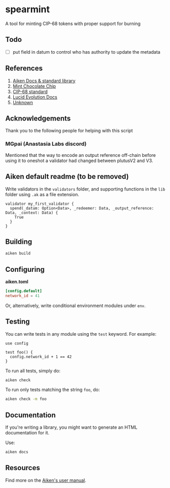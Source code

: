 # spearmint

A tool for minting CIP-68 tokens with proper support for burning

## Todo

- [ ] put field in datum to control who has authority to update the metadata

## References

1. [Aiken Docs & standard library](https://aiken-lang.github.io/stdlib/)
2. [Mint Chocolate Chip](https://github.com/SundaeSwap-finance/mint-chocolate-chip/blob/main/validators/mint.ak)
3. [CIP-68 standard](https://cips.cardano.org/cip/CIP-68)
4. [Lucid Evolution Docs](https://anastasia-labs.github.io/lucid-evolution/)
5. [Unknown](https://github.com/apea-aiken-batch-2/nollan_mint_ai/blob/2bea4764385071aae2f08525a77aa13581aaccf0/lib/modules/types.ak#L6)

## Acknowledgements

Thank you to the following people for helping with this script

### MGpai (Anastasia Labs discord)

Mentioned that the way to encode an output reference off-chain before using it
to oneshot a validator had changed between plutusV2 and V3.

## Aiken default readme (to be removed)

Write validators in the `validators` folder, and supporting functions in the
`lib` folder using `.ak` as a file extension.

```aiken
validator my_first_validator {
  spend(_datum: Option<Data>, _redeemer: Data, _output_reference: Data, _context: Data) {
    True
  }
}
```

## Building

```sh
aiken build
```

## Configuring

**aiken.toml**

```toml
[config.default]
network_id = 41
```

Or, alternatively, write conditional environment modules under `env`.

## Testing

You can write tests in any module using the `test` keyword. For example:

```aiken
use config

test foo() {
  config.network_id + 1 == 42
}
```

To run all tests, simply do:

```sh
aiken check
```

To run only tests matching the string `foo`, do:

```sh
aiken check -m foo
```

## Documentation

If you're writing a library, you might want to generate an HTML documentation
for it.

Use:

```sh
aiken docs
```

## Resources

Find more on the [Aiken's user manual](https://aiken-lang.org).
